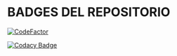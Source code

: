 # BADGES DEL REPOSITORIO

[![CodeFactor](https://www.codefactor.io/repository/github/pablobaeza56/test-silver-river/badge/main)](https://www.codefactor.io/repository/github/pablobaeza56/test-silver-river/overview/main)

[![Codacy Badge](https://app.codacy.com/project/badge/Grade/5de170dc64014f5489ab0268345b8b5d)](https://app.codacy.com/gh/PabloBaeza56/test-silver-river/dashboard?utm_source=gh&utm_medium=referral&utm_content=&utm_campaign=Badge_grade)
